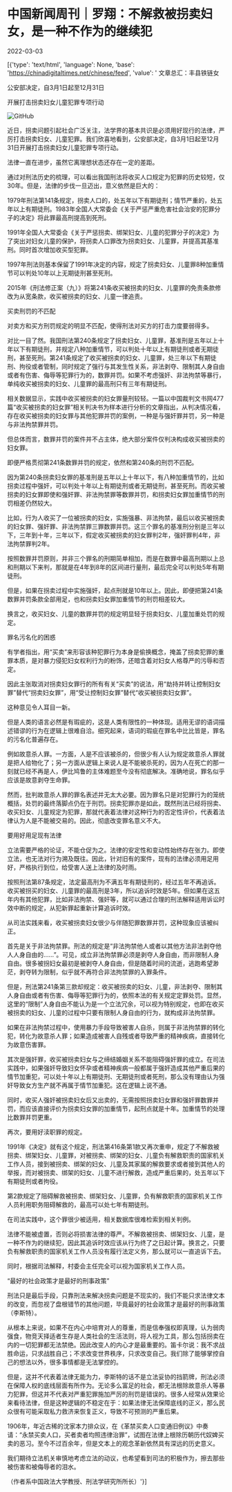 # 中国新闻周刊｜罗翔：不解救被拐卖妇女，是一种不作为的继续犯

2022-03-03

[{'type': 'text/html', 'language': None, 'base': 'https://chinadigitaltimes.net/chinese/feed', 'value': ' 文章总汇：丰县铁链女

公安部决定，自3月1日起至12月31日

开展打击拐卖妇女儿童犯罪专项行动

![GitHub](https://chinadigitaltimes.net/chinese/files/2022/03/post-677740-6220a89ad6076.png)

近日，拐卖问题引起社会广泛关注，法学界的基本共识是必须用好现行的法律，严厉打击拐卖妇女、儿童犯罪。我们欣喜地看到，公安部决定，自3月1日起至12月31日开展打击拐卖妇女儿童犯罪专项行动。

法律一直在进步，虽然它离理想状态还存在一定的差距。

通过对刑法历史的梳理，可以看出我国刑法将收买人口规定为犯罪的历史较短，仅30年。但是，法律的步伐一旦迈出，意义依然是巨大的：

1979年刑法第141条规定，拐卖人口的，处五年以下有期徒刑；情节严重的，处五年以上有期徒刑。1983年全国人大常委会《关于严惩严重危害社会治安的犯罪分子的决定》将此罪最高刑提高到死刑。

1991年全国人大常委会《关于严惩拐卖、绑架妇女、儿童的犯罪分子的决定》为了突出对妇女儿童的保护，将拐卖人口罪改为拐卖妇女、儿童罪，并提高其基准刑。同时首次增加收买型犯罪。

1997年刑法则基本保留了1991年决定的内容，规定了拐卖妇女、儿童罪8种加重情节可以判处10年以上无期徒刑甚至死刑。

2015年《刑法修正案（九）》将第241条收买被拐卖的妇女、儿童罪的免责条款修改为从宽条款，收买被拐卖的妇女、儿童一律追责。

买卖刑罚的不匹配

对卖方和买方刑罚规定的明显不匹配，使得刑法对买方的打击力度要弱得多。

对比一目了然。我国刑法第240条规定了拐卖妇女、儿童罪，基准刑是五年以上十年以下有期徒刑，并规定八种加重情节，可以判处十年以上有期徒刑或者无期徒刑，甚至死刑。第241条规定了收买被拐卖的妇女、儿童罪，处三年以下有期徒刑、拘役或者管制，同时规定了强行与其发生性关系，非法剥夺、限制其人身自由或者有伤害、侮辱等犯罪行为的，数罪并罚。如果不考虑强奸、非法拘禁等暴行，单纯收买被拐卖的妇女、儿童罪的最高刑只有三年有期徒刑。

相关数据显示，实践中收买被拐卖的妇女罪量刑较轻。一篇以中国裁判文书网477篇“收买被拐卖的妇女罪”相关判决书为样本进行分析的文章指出，从判决情况看，存在收买被拐卖的妇女罪与其他犯罪并罚的案例，一种是与强奸罪并罚，另一种是与非法拘禁罪并罚。

但总体而言，数罪并罚的案件并不占主体，绝大部分案件仅判决构成收买被拐卖的妇女罪。

即便严格贯彻第241条数罪并罚的规定，依然和第240条的刑罚不匹配。

因为第240条拐卖妇女罪的基准刑是五年以上十年以下，有八种加重情节的，比如拐卖过程中强奸，可以判处十年以上有期徒刑或者无期徒刑，甚至死刑。而收买被拐卖的妇女罪即使和强奸罪、非法拘禁罪等数罪并罚，和拐卖妇女罪加重情节的刑罚相差仍然较大。

比如，行为人收买了一位被拐卖的妇女，实施强暴、非法拘禁，最后以收买被拐卖的妇女罪、强奸罪、非法拘禁罪三罪数罪并罚。这三个罪名的基准刑分别是三年以下，三年到十年，三年以下，假定收买被拐卖的妇女罪判2年，强奸罪判4年，非法拘禁罪判2年。

按照数罪并罚原则，并非三个罪名的刑期简单相加，而是在数罪中最高刑期以上总和刑期以下来判，那就是在4年到8年的区间进行量刑，最后完全可以判处5年有期徒刑。

但是，如果在拐卖过程中实施强奸，起点刑就是10年以上。因此，即便把第241条数罪并罚条款全部用足，也和拐卖妇女罪加重情节的刑罚相差较大。

换言之，收买妇女、儿童的数罪并罚的规定明显轻于拐卖妇女、儿童加重处罚的规定。

罪名污名化的困惑

有学者指出，用“买卖”来形容该种犯罪行为本身是偷换概念，掩盖了拐卖犯罪的重罪本质，是对暴力侵犯妇女权利行为的粉饰，还暗含着对妇女人格尊严的污辱和否定。

因此主张取消对拐卖妇女罪行的所有有关“买卖”的说法，用“劫持并转让控制妇女罪”替代“拐卖妇女罪”，用“受让控制妇女罪”替代“收买被拐卖妇女罪”。

这种意见令人耳目一新。

但是人类的语言必然是有瑕疵的，这是人类有限性的一种体现。适用无谬的语词描述错谬的行为在逻辑上很难自洽。细究起来，语词的瑕疵在罪名中比比皆是，罪名的污名化普遍存在。

例如故意杀人罪。一方面，人是不应该被杀的，但很少有人认为规定故意杀人罪就是把人给物化了；另一方面从逻辑上来说人是不能被杀死的，因为人在死亡的那一刻就已经不再是人，伊比鸠鲁的主体难题至今没有彻底解决。准确地说，罪名似乎应该是故意剥夺生命罪。

然而，批判故意杀人罪的罪名表述并无太大必要。因为罪名只是对犯罪行为的笼统概括，处罚的最终落脚点仍在于刑罚。拐卖犯罪亦是如此，既然刑法已经将拐卖、收买妇女、儿童规定为犯罪，那就代表着法律对这种行为的否定性评价，代表着法律认为人是不能被交易的。因此，彻底改变罪名意义不大。

要用好用足现有法律

立法需要严格的论证，不能仓促为之。法律的安定性和变动性始终存在张力。即使立法，也无法对行为溯及既往。因此，针对旧有的案件，现有的法律必须用足用好，严格执行到位，给受害人送上法律的及时雨。

按照刑法第87条规定，法定最高刑为不满五年有期徒刑的，经过五年不再追诉。收买被拐买的妇女、儿童罪的最高刑是3年，所以追诉时效是5年。但如果在这五年内有其他犯罪，比如非法拘禁、强奸等，就可以通过合理的刑法解释适用诉讼时效中断的规定，从犯新罪起重新计算追诉时效。

从司法实践来看，收买被拐卖妇女很少与伴随犯罪数罪并罚，这种现象应该被纠正。

首先是关于非法拘禁罪。刑法的规定是“非法拘禁他人或者以其他方法非法剥夺他人人身自由的……”。可见，成立非法拘禁罪必须是剥夺人身自由，而非限制人身自由。很多被拐妇女最初是被剥夺人身自由，但是随着时间的流逝，逃跑希望渺茫，剥夺转为限制，似乎就不再符合非法拘禁罪的入罪条件。

但是，刑法第241条第三款却规定：收买被拐卖的妇女、儿童，非法剥夺、限制其人身自由或者有伤害、侮辱等犯罪行为的，依照本法的有关规定定罪处罚。显然，这里的“限制”人身自由不能认为是一个立法冗余，可以视为特别规定，也即在收买被拐卖的妇女、儿童的过程中只要有限制人身自由的行为，就构成非法拘禁罪。

如果在非法拘禁过程中，使用暴力手段导致被害人自杀，则属于非法拘禁罪的转化犯，转化为故意杀人罪；如果造成被害人自残或者导致严重的精神疾病，直接转化为故意伤害罪。

其次是强奸罪，收买被拐卖妇女与之缔结婚姻关系不能阻碍强奸罪的成立。在司法实践中，如果强奸导致妇女怀孕或者精神疾病一般都属于强奸造成其他严重后果的情节加重犯，可以处十年以上有期徒刑、无期徒刑或者死刑，那么没有理由认为强奸导致女方生产就不再属于情节加重犯。这在逻辑上说不通。

同时，收买人强奸被拐卖妇女后又出卖的，无需按照拐卖妇女罪和强奸罪数罪并罚，而应该直接评价为拐卖妇女罪的加重情节，起刑点就是十年。加重情节的处理比数罪并罚更重。

再次，要用好渎职罪的规定。

1991年《决定》就有这个规定，刑法第416条第1款又再次重申，规定了不解救被拐卖、绑架妇女、儿童罪，对被拐卖、绑架的妇女、儿童负有解救职责的国家机关工作人员，接到被拐卖、绑架的妇女、儿童及其家属的解救要求或者接到其他人的举报，而对被拐卖、绑架的妇女、儿童不进行解救，造成严重后果的，处五年以下有期徒刑或者拘役。

第2款规定了阻碍解救被拐卖、绑架妇女、儿童罪，负有解救职责的国家机关工作人员利用职务阻碍解救的，最高可以处七年有期徒刑。

在司法实践中，这个罪很少被适用，相关数据库很难检索到相关判例。

法律不能被虚置，否则必将损害法律的尊严。不解救被拐卖、绑架妇女、儿童，是一种不作为的继续犯，因此其追诉时效应该从行为终了之日起计算。换言之，只要负有解救职责的国家机关工作人员没有履行法定义务，那么就可以一直追诉下去。

同时，根据司法解释，村委会主任完全可以视为国家机关工作人员。

“最好的社会政策才是最好的刑事政策”

刑法只是最后手段，只靠刑法来解决拐卖问题是不现实的，我们不能只求法律文本的改变，而忽视了盘根错节的其他问题，毕竟最好的社会政策才是最好的刑事政策（李斯特）。

从根本上来说，如果不在内心中培育对人的尊重，而是信奉强权即真理，认为弱肉强食，物竞天择适者生存是人类社会的生活法则，将人视为工具，那么包括拐卖在内的一切犯罪都无法禁绝。因此改变人的内心才是最重要的。笛卡尔说：我不求战胜命运，只求战胜自己；不求改变世界秩序，只求改变自己。我们除了能够掌控自己的想法以外，很多事情都是无法掌控的。

但是，这并不代表着法律无能为力，李斯特的话不是立法妥协的挡箭牌，刑法必须在保障人权的底线层面有所作为。无论多么富足的社会，都无法根除故意杀人等暴力犯罪，但这并不代表对严重犯罪施加严厉的刑罚是错误的。很多人经常从效果论来看待法律，但是这种逻辑的不稳定在于：如果法律无法保障底线的正义，那么民众很有可能采取私力救济来恢复正义，导致不可预测的严重后果。

1906年，年近古稀的沈家本力排众议，在《革禁买卖人口变通旧例议》中奏请：“永禁买卖人口，买者卖者均照违律治罪”，试图在法律上根除历朝历代奴婢买卖的恶习。至今不过百余年，但是文本上的观念革新依然具有深远的历史意义。

我们期待立法机关审慎地考虑立法的动议，也希望看到司法的积极作为，擦去那些被伤害和被侮辱者的泪水。

（作者系中国政法大学教授、刑法学研究所所长）'}]